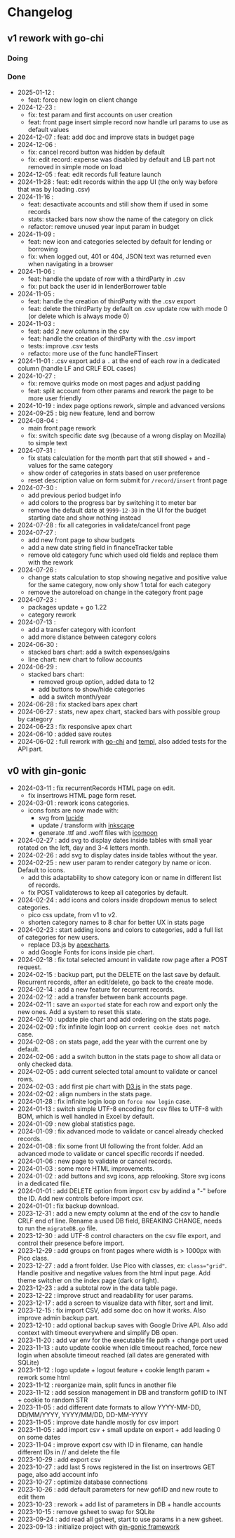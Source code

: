# Changelog

## v1 rework with go-chi
### Doing


### Done
- 2025-01-12 : 
    - feat: force new login on client change 
- 2024-12-23 : 
    - fix: test param and first accounts on user creation 
    - feat: front page insert simple record now handle url params to use as default values
- 2024-12-07 : feat: add doc and improve stats in budget page 
- 2024-12-06 : 
    - fix: cancel record button was hidden by default
    - fix: edit record: expense was disabled by default and LB part not removed in simple mode on load
- 2024-12-05 : feat: edit records full feature launch
- 2024-11-28 : feat: edit records within the app UI (the only way before that was by loading .csv)
- 2024-11-16 : 
    - feat: desactivate accounts and still show them if used in some records 
    - stats: stacked bars now show the name of the category on click
    - refactor: remove unused year input param in budget
- 2024-11-09 : 
    - feat: new icon and categories selected by default for lending or borrowing
    - fix: when logged out, 401 or 404, JSON text was returned even when navigating in a browser
- 2024-11-06 : 
    - feat: handle the update of row with a thirdParty in .csv
    - fix: put back the user id in lenderBorrower table
- 2024-11-05 : 
    - feat: handle the creation of thirdParty with the .csv export
    - feat: delete the thirdParty by default on .csv update row with mode 0 (or delete which is always mode 0)
- 2024-11-03 : 
    - feat: add 2 new columns in the csv
    - feat: handle the creation of thirdParty with the .csv import
    - tests: improve .csv tests
    - refacto: more use of the func handleFTinsert
- 2024-11-01 : .csv export add a `.` at the end of each row in a dedicated column (handle LF and CRLF EOL cases)
- 2024-10-27 : 
    - fix: remove quirks mode on most pages and adjust padding
    - feat: split account from other params and rework the page to be more user friendly
- 2024-10-19 : index page options rework, simple and advanced versions
- 2024-09-25 : big new feature, lend and borrow
- 2024-08-04 : 
    - main front page rework
    - fix: switch specific date svg (because of a wrong display on Mozilla) to simple text
- 2024-07-31 : 
    - fix stats calculation for the month part that still showed + and - values for the same category
    - show order of categories in stats based on user preference
    - reset description value on form submit for `/record/insert` front page
- 2024-07-30 : 
    - add previous period budget info
    - add colors to the progress bar by switching it to meter bar
    - remove the default date at `9999-12-30` in the UI for the budget starting date and show nothing instead
- 2024-07-28 : fix all categories in validate/cancel front page
- 2024-07-27 : 
    - add new front page to show budgets
    - add a new date string field in financeTracker table
    - remove old category func which used old fields and replace them with the rework
- 2024-07-26 : 
    - change stats calculation to stop showing negative and positive value for the same category, now only show 1 total for each category
    - remove the autoreload on change in the category front page
- 2024-07-23 : 
    - packages update + go 1.22
    - category rework
- 2024-07-13 : 
    - add a transfer category with iconfont
    - add more distance between category colors
- 2024-06-30 : 
    - stacked bars chart: add a switch expenses/gains
    - line chart: new chart to follow accounts
- 2024-06-29 : 
    - stacked bars chart: 
        - removed group option, added data to 12 
        - add buttons to show/hide categories
        - add a switch month/year
- 2024-06-28 : fix stacked bars apex chart
- 2024-06-27 : stats, new apex chart, stacked bars with possible group by category
- 2024-06-23 : fix responsive apex chart
- 2024-06-10 : added save routes
- 2024-06-02 : full rework with [go-chi](https://github.com/go-chi/chi) and [templ](https://github.com/a-h/templ), also added tests for the API part.

## v0 with gin-gonic
- 2024-03-11 : fix recurrentRecords HTML page on edit. 
    - fix insertrows HTML page form reset. 
- 2024-03-01 : rework icons categories. 
    - icons fonts are now made with: 
        - svg from [lucide](https://lucide.dev/)
        - update / transform with [inkscape](https://inkscape.org/)
        - generate .ttf and .woff files with [icomoon](https://icomoon.io/)
- 2024-02-27 : add svg to display dates inside tables with small year rotated on the left, day and 3-4 letters month.
- 2024-02-26 : add svg to display dates inside tables without the year.
- 2024-02-25 : new user param to render category by name or icon. Default to icons.
    - add this adaptability to show category icon or name in different list of records.
    - fix POST validaterows to keep all categories by default.
- 2024-02-24 : add icons and colors inside dropdown menus to select categories. 
    - pico css update, from v1 to v2.
    - shorten category names to 8 char for better UX in stats page
- 2024-02-23 : start adding icons and colors to categories, add a full list of categories for new users.
    - replace D3.js by [apexcharts](https://apexcharts.com/).
    - add Google Fonts for icons inside pie chart.
- 2024-02-18 : fix total selected amount in validate row page after a POST request.
- 2024-02-15 : backup part, put the DELETE on the last save by default. Recurrent records, after an edit/delete, go back to the create mode.
- 2024-02-14 : add a new feature for recurrent records.
- 2024-02-12 : add a transfer between bank accounts page.
- 2024-02-11 : save an `exported` state for each row and export only the new ones. Add a system to reset this state.
- 2024-02-10 : update pie chart and add ordering on the stats page.
- 2024-02-09 : fix infinite login loop on `current cookie does not match` case.
- 2024-02-08 : on stats page, add the year with the current one by default.
- 2024-02-06 : add a switch button in the stats page to show all data or only checked data.
- 2024-02-05 : add current selected total amount to validate or cancel rows.
- 2024-02-03 : add first pie chart with [D3.js](https://d3js.org/) in the stats page.
- 2024-02-02 : align numbers in the stats page.
- 2024-01-28 : fix infinite login loop on `force new login` case.
- 2024-01-13 : switch simple UTF-8 encoding for csv files to UTF-8 with BOM, which is well handled in Excel by default.
- 2024-01-09 : new global statistics page.
- 2024-01-09 : fix advanced mode to validate or cancel already checked records.
- 2024-01-08 : fix some front UI following the front folder. Add an advanced mode to validate or cancel specific records if needed.
- 2024-01-06 : new page to validate or cancel records.
- 2024-01-03 : some more HTML improvements.
- 2024-01-02 : add buttons and svg icons, app relooking. Store svg icons in a dedicated file.
- 2024-01-01 : add DELETE option from import csv by addind a "-" before the ID. Add new controls before import csv.
- 2024-01-01 : fix backup download.
- 2023-12-31 : add a new empty column at the end of the csv to handle CRLF end of line. Rename a used DB field, BREAKING CHANGE, needs to run the `migrateDB.go` file.
- 2023-12-30 : add UTF-8 control characters on the csv file export, and control their presence before import.
- 2023-12-29 : add groups on front pages where width is > 1000px with Pico class.
- 2023-12-27 : add a front folder. Use Pico with classes, ex: <code>class="grid"</code>. Handle positive and negative values from the html input page. Add theme switcher on the index page (dark or light).
- 2023-12-23 : add a subtotal row in the data table page.
- 2023-12-22 : improve struct and readability for user params.
- 2023-12-17 : add a screen to visualize data with filter, sort and limit.
- 2023-12-15 : fix import CSV, add some doc on how it works. Also improve admin backup part.
- 2023-12-10 : add optional backup saves with Google Drive API. Also add context with timeout everywhere and simplify DB open.
- 2023-11-20 : add var env for the executable file path + change port used
- 2023-11-13 : auto update cookie when idle timeout reached, force new login when absolute timeout reached (all dates are generated with SQLite)
- 2023-11-12 : logo update + logout feature + cookie length param + rework some html
- 2023-11-12 : reorganize main, split funcs in another file
- 2023-11-12 : add session management in DB and transform gofiID to INT + cookie to random STR
- 2023-11-05 : add different date formats to allow YYYY-MM-DD, DD/MM/YYYY, YYYY/MM/DD, DD-MM-YYYY
- 2023-11-05 : improve date handle mostly for csv import
- 2023-11-05 : add import csv + small update on export + add leading 0 on some dates
- 2023-11-04 : improve export csv with ID in filename, can handle different IDs in // and delete the file
- 2023-10-29 : add export csv 
- 2023-10-27 : add last 5 rows registered in the list on insertrows GET page, also add account info 
- 2023-10-27 : optimize database connections
- 2023-10-26 : add default parameters for new gofiID and new route to edit them
- 2023-10-23 : rework + add list of parameters in DB + handle accounts
- 2023-10-15 : remove gsheet to swap for SQLite
- 2023-09-24 : add read all gsheet, start to use params in a new gsheet.
- 2023-09-13 : initialize project with [gin-gonic framework](https://github.com/gin-gonic/gin)